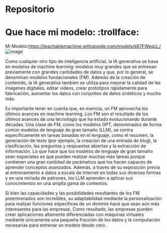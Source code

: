 # Repositorio
# Que hace mi modelo: :trollface:
Mi Modelo:https://teachablemachine.withgoogle.com/models/k67FWpqU_/
 ![image](https://github.com/JFresnedoso/Repositorio/assets/146860908/2870dbf1-378a-4bd5-be18-e4a547e8260f)

 Como cualquier otro tipo de inteligencia artificial, la IA generativa se basa en modelos de machine learning: modelos muy grandes que se entrenan previamente con grandes cantidades de datos y que, por lo general, se denominan modelos fundacionales (FM). Además de la creación de contenido, la IA generativa también se utiliza para mejorar la calidad de las imágenes digitales, editar videos, crear prototipos rápidamente para fabricación, aumentar los datos con conjuntos de datos sintéticos y mucho más.

Es importante tener en cuenta que, en esencia, un FM aprovecha los últimos avances en machine learning. Los FM son el resultado de los últimos avances de una tecnología que ha estado evolucionando durante décadas. Una clase de FM, como los modelos GPT, denominados de forma común modelos de lenguaje de gran tamaño (LLM), se centra específicamente en tareas basadas en el lenguaje, como el resumen, la generación de texto (por ejemplo, la creación de una entrada de blog), la clasificación, las preguntas y respuestas abiertas y la extracción de información. Lo que hace que los modelos de lenguaje de gran tamaño sean especiales es que pueden realizar muchas más tareas porque contienen una gran cantidad de parámetros que los hacen capaces de aprender conceptos avanzados. Además, a través de su exposición previa al entrenamiento a datos a escala de Internet en todas sus diversas formas y en una miríada de patrones, los LLM aprenden a aplicar sus conocimientos en una amplia gama de contextos.

Si bien las capacidades y las posibilidades resultantes de los FM preentrenados son increíbles, su adaptabilidad mediante la personalización para realizar funciones específicas de un dominio hace que sean aún más interesantes para las empresas. Como resultado, las empresas pueden crear aplicaciones altamente diferenciadas con máquinas virtuales mediante únicamente una pequeña fracción de los datos y la computación necesarias para entrenar un modelo desde cero. 




